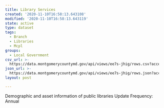 ```yaml
---
title: Library Services
created: '2020-11-10T16:58:13.643108'
modified: '2020-11-10T16:58:13.643119'
state: active
type: dataset
tags:
  - Branch
  - Libraries
  - Mcpl
groups:
  - Local Government
csv_url: >-
  https://data.montgomerycountymd.gov/api/views/ee7s-jhig/rows.csv?accessType=DOWNLOAD
json_url: >-
  https://data.montgomerycountymd.gov/api/views/ee7s-jhig/rows.json?accessType=DOWNLOAD
layout: post

---
```

Demographic and asset information of public libraries
Update Frequency:  Annual
